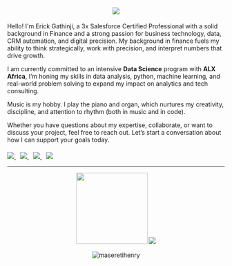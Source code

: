 
<h1 align="center">
  <img src="https://readme-typing-svg.herokuapp.com/?lines=Finance+%7C+Salesforce+%7C+Data;&center=true&height=45&color=00BFFF&vCenter=true&font=Fira+Code&size=20&pause=1000">
</h1>


Hello! I'm Erick Gathinji, a 3x Salesforce Certified Professional with a solid background in Finance and a strong passion for business technology, data, CRM automation, and digital precision. My background in finance fuels my ability to think strategically, work with precision, and interpret numbers that drive growth.

I am currently committed to an intensive **Data Science** program with **ALX Africa**, I’m honing my skills in data analysis, python, machine learning, and real-world problem solving to expand my impact on analytics and tech consulting.

Music is my hobby. I play the piano and organ, which nurtures my creativity, discipline, and attention to rhythm (both in music and in code).

Whether you have questions about my expertise, collaborate, or want to discuss your project, feel free to reach out. Let’s start a conversation about how I can support your goals today.

<p align="left" style="margin-top: 20px;">
  <a href="https://www.linkedin.com/in/erick-gathinji/" target="_blank" style="margin-right: 10px;">
    <img src="https://img.shields.io/badge/LinkedIn-%230077B5.svg?&style=for-the-badge&logo=linkedin&logoColor=white" />
  </a>
  <a href="https://erickgathinji.github.io/showcase-hub/" target="_blank" style="margin-right: 10px;">
    <img src="https://img.shields.io/badge/Portfolio-%23000000.svg?&style=for-the-badge&logo=firefox&logoColor=white" />
  </a>
  <a href="mailto:ericgathinji@gmail.com" target="_blank" style="margin-right: 10px;">
    <img src="https://img.shields.io/badge/Gmail-%23D14836.svg?&style=for-the-badge&logo=gmail&logoColor=white" />
  </a>
  <a href="https://www.salesforce.com/trailblazer/erickgathinji" target="_blank">
    <img src="https://img.shields.io/badge/Salesforce-00A1E0?style=for-the-badge&logo=salesforce&logoColor=white" />
  </a>
</p>



---

<p align="center">
  <img src="https://github-readme-stats.vercel.app/api?username=erickgathinji&show_icons=true&theme=tokyonight" height="165">
  <img src="https://github-readme-stats.vercel.app/api/top-langs/?username=erickgathinji&layout=compact&theme=tokyonight">
</p>

<p align="center">
  <img src="https://komarev.com/ghpvc/?username=maseretihenry&label=Profile%20views&color=0e75b6&style=flat" alt="maseretihenry" />
</p>

